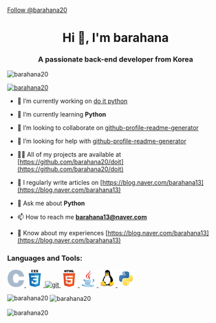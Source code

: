 <head>
<body>

<!-- Place this tag where you want the button to render. -->
<a class="github-button" href="https://github.com/barahana20" data-color-scheme="no-preference: light; light: light; dark: dark;" data-size="large" data-show-count="true" aria-label="Follow @barahana20 on GitHub">Follow @barahana20</a>

<h1 align="center">Hi 👋, I'm barahana</h1>
<h3 align="center">A passionate back-end developer from Korea</h3>

<p align="left"> <img src="https://komarev.com/ghpvc/?username=barahana20&label=Profile%20views&color=0e75b6&style=flat" alt="barahana20" /> </p>

<p align="left"> <a href="https://github.com/ryo-ma/github-profile-trophy"><img src="https://github-profile-trophy.vercel.app/?username=barahana20" alt="barahana20" /></a> </p>

- 🔭 I’m currently working on [do it python](https://github.com/barahana20/doit)

- 🌱 I’m currently learning **Python**

- 👯 I’m looking to collaborate on [github-profile-readme-generator](https://github.com/barahana20/doit)

- 🤝 I’m looking for help with [github-profile-readme-generator](https://github.com/barahana20/doit)

- 👨‍💻 All of my projects are available at [https://github.com/barahana20/doit](https://github.com/barahana20/doit)

- 📝 I regularly write articles on [https://blog.naver.com/barahana13](https://blog.naver.com/barahana13)

- 💬 Ask me about **Python**

- 📫 How to reach me **barahana13@naver.com**

- 📄 Know about my experiences [https://blog.naver.com/barahana13](https://blog.naver.com/barahana13)


<h3 align="left">Languages and Tools:</h3>
<p align="left"> <a href="https://www.cprogramming.com/" target="_blank"> <img src="https://raw.githubusercontent.com/devicons/devicon/master/icons/c/c-original.svg" alt="c" width="40" height="40"/> </a> <a href="https://www.w3schools.com/css/" target="_blank"> <img src="https://raw.githubusercontent.com/devicons/devicon/master/icons/css3/css3-original-wordmark.svg" alt="css3" width="40" height="40"/> </a> <a href="https://git-scm.com/" target="_blank"> <img src="https://www.vectorlogo.zone/logos/git-scm/git-scm-icon.svg" alt="git" width="40" height="40"/> </a> <a href="https://www.w3.org/html/" target="_blank"> <img src="https://raw.githubusercontent.com/devicons/devicon/master/icons/html5/html5-original-wordmark.svg" alt="html5" width="40" height="40"/> </a> <a href="https://www.java.com" target="_blank"> <img src="https://raw.githubusercontent.com/devicons/devicon/master/icons/java/java-original.svg" alt="java" width="40" height="40"/> </a> <a href="https://www.linux.org/" target="_blank"> <img src="https://raw.githubusercontent.com/devicons/devicon/master/icons/linux/linux-original.svg" alt="linux" width="40" height="40"/> </a> <a href="https://www.python.org" target="_blank"> <img src="https://raw.githubusercontent.com/devicons/devicon/master/icons/python/python-original.svg" alt="python" width="40" height="40"/> </a> </p>

<p><img align="left" src="https://github-readme-stats.vercel.app/api/top-langs?username=barahana20&show_icons=true&locale=en&layout=compact" alt="barahana20" /></p>

<p>&nbsp;<img align="center" src="https://github-readme-stats.vercel.app/api?username=barahana20&show_icons=true&locale=en" alt="barahana20" /></p>

<p><img align="center" src="https://github-readme-streak-stats.herokuapp.com/?user=barahana20&" alt="barahana20" /></p>

<!-- Place this tag in your head or just before your close body tag. -->
<script async defer src="https://buttons.github.io/buttons.js"> </script>
</body>
</head>


